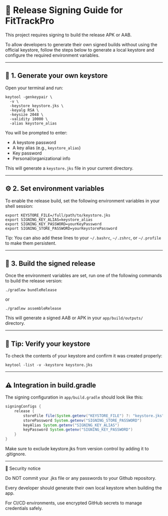 # 🔐 Release Signing Guide for FitTrackPro

This project requires signing to build the release APK or AAB.

To allow developers to generate their own signed builds without using the official keystore,
follow the steps below to generate a local keystore and configure the required environment variables.

---

## 🧱 1. Generate your own keystore

Open your terminal and run:

```
keytool -genkeypair \
  -v \
  -keystore keystore.jks \
  -keyalg RSA \
  -keysize 2048 \
  -validity 10000 \
  -alias keystore_alias
```

You will be prompted to enter:
- A keystore password
- A key alias (e.g., `keystore_alias`)
- Key password
- Personal/organizational info

This will generate a `keystore.jks` file in your current directory.

---

## ⚙️ 2. Set environment variables

To enable the release build, set the following environment variables in your shell session:

```
export KEYSTORE_FILE=/full/path/to/keystore.jks
export SIGNING_KEY_ALIAS=keystore_alias
export SIGNING_KEY_PASSWORD=yourKeyPassword
export SIGNING_STORE_PASSWORD=yourKeystorePassword
```

Tip: You can also add these lines to your `~/.bashrc`, `~/.zshrc`, or `~/.profile` to make them persistent.

---

## 🔨 3. Build the signed release

Once the environment variables are set, run one of the following commands to build the release version:

```
./gradlew bundleRelease
```

or

```
./gradlew assembleRelease
```

This will generate a signed AAB or APK in your `app/build/outputs/` directory.

---

## 🧪 Tip: Verify your keystore

To check the contents of your keystore and confirm it was created properly:

```
keytool -list -v -keystore keystore.jks
```

---

## ⚠️ Integration in build.gradle

The signing configuration in `app/build.gradle` should look like this:

````groovy
signingConfigs {
    release {
        storeFile file(System.getenv("KEYSTORE_FILE") ?: "keystore.jks")
        storePassword System.getenv("SIGNING_STORE_PASSWORD")
        keyAlias System.getenv("SIGNING_KEY_ALIAS")
        keyPassword System.getenv("SIGNING_KEY_PASSWORD")
    }
}
````

Make sure to exclude keystore.jks from version control by adding it to .gitignore.

---

🔐 Security notice

Do NOT commit your .jks file or any passwords to your Github repository.

Every developer should generate their own local keystore when building the app.

For CI/CD environments, use encrypted GitHub secrets to manage credentials safely.

